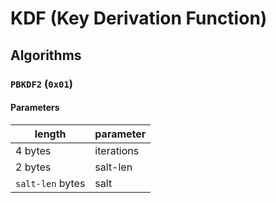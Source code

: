 # KDF (Key Derivation Function)

## Algorithms

### `PBKDF2` (`0x01`)

#### Parameters

| length           | parameter  |
| ---------------- | ---------- |
| 4 bytes          | iterations |
| 2 bytes          | salt-len   |
| `salt-len` bytes | salt       |
